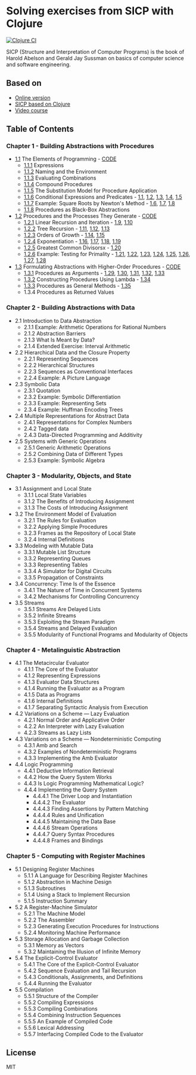 # Solving exercises from SICP with Clojure

[![Clojure CI](https://github.com/SmetDenis/Clojure-Sicp/actions/workflows/main.yml/badge.svg?branch=main)](https://github.com/SmetDenis/Clojure-Sicp/actions/workflows/main.yml)

SICP (Structure and Interpretation of Computer Programs) is the book of Harold Abelson and Gerald
Jay Sussman on basics of computer science and software engineering.

## Based on

* [Online version](https://sarabander.github.io/sicp/)
* [SICP based on Clojure](https://www.sicpdistilled.com/)
* [Video course](https://ocw.mit.edu/courses/6-001-structure-and-interpretation-of-computer-programs-spring-2005/)

## Table of Contents

### Chapter 1 - Building Abstractions with Procedures

* [1.1](https://sarabander.github.io/sicp/html/1_002e1.xhtml#g_t1_002e1) The Elements of Programming - [CODE](src/sicp/chapter_1/part_1/book_1_1.clj)
    * [1.1.1](https://sarabander.github.io/sicp/html/1_002e1.xhtml#g_t1_002e1_002e1) Expressions
    * [1.1.2](https://sarabander.github.io/sicp/html/1_002e1.xhtml#g_t1_002e1_002e2) Naming and the Environment
    * [1.1.3](https://sarabander.github.io/sicp/html/1_002e1.xhtml#g_t1_002e1_002e3) Evaluating Combinations
    * [1.1.4](https://sarabander.github.io/sicp/html/1_002e1.xhtml#g_t1_002e1_002e4) Compound Procedures
    * [1.1.5](https://sarabander.github.io/sicp/html/1_002e1.xhtml#g_t1_002e1_002e5) The Substitution Model for Procedure Application
    * [1.1.6](https://sarabander.github.io/sicp/html/1_002e1.xhtml#g_t1_002e1_002e6) Conditional Expressions and Predicates - [1.1](src/sicp/chapter_1/part_1/ex_1_1.clj), [1.2](src/sicp/chapter_1/part_1/ex_1_2.clj), [1.3](src/sicp/chapter_1/part_1/ex_1_3.clj), [1.4](src/sicp/chapter_1/part_1/ex_1_4.clj), [1.5](src/sicp/chapter_1/part_1/ex_1_5.clj)
    * [1.1.7](https://sarabander.github.io/sicp/html/1_002e1.xhtml#g_t1_002e1_002e7) Example: Square Roots by Newton's Method - [1.6](src/sicp/chapter_1/part_1/ex_1_6.clj), [1.7](src/sicp/chapter_1/part_1/ex_1_7.clj), [1.8](src/sicp/chapter_1/part_1/ex_1_8.clj)
    * [1.1.8](https://sarabander.github.io/sicp/html/1_002e1.xhtml#g_t1_002e1_002e8) Procedures as Black-Box Abstractions
* [1.2](https://sarabander.github.io/sicp/html/1_002e2.xhtml#g_t1_002e2) Procedures and the Processes They Generate - [CODE](src/sicp/chapter_1/part_2/book_1_2.clj)
    * [1.2.1](https://sarabander.github.io/sicp/html/1_002e2.xhtml#g_t1_002e2_002e1) Linear Recursion and Iteration - [1.9](src/sicp/chapter_1/part_2/ex_1_09.clj), [1.10](src/sicp/chapter_1/part_2/ex_1_10.clj)
    * [1.2.2](https://sarabander.github.io/sicp/html/1_002e2.xhtml#g_t1_002e2_002e2) Tree Recursion - [1.11](src/sicp/chapter_1/part_2/ex_1_11.clj), [1.12](src/sicp/chapter_1/part_2/ex_1_12.clj), [1.13](src/sicp/chapter_1/part_2/ex_1_13.clj)
    * [1.2.3](https://sarabander.github.io/sicp/html/1_002e2.xhtml#g_t1_002e2_002e3) Orders of Growth - [1.14](src/sicp/chapter_1/part_2/ex_1_14.clj), [1.15](src/sicp/chapter_1/part_2/ex_1_15.clj)
    * [1.2.4](https://sarabander.github.io/sicp/html/1_002e2.xhtml#g_t1_002e2_002e4) Exponentiation - [1.16](src/sicp/chapter_1/part_2/ex_1_16.clj), [1.17](src/sicp/chapter_1/part_2/ex_1_17.clj), [1.18](src/sicp/chapter_1/part_2/ex_1_18.clj), [1.19](src/sicp/chapter_1/part_2/ex_1_19.clj)
    * [1.2.5](https://sarabander.github.io/sicp/html/1_002e2.xhtml#g_t1_002e2_002e4) Greatest Common Divisorsx - [1.20](src/sicp/chapter_1/part_2/ex_1_20.clj)
    * [1.2.6](https://sarabander.github.io/sicp/html/1_002e2.xhtml#g_t1_002e2_002e6) Example: Testing for Primality - [1.21](src/sicp/chapter_1/part_2/ex_1_21.clj), [1.22](src/sicp/chapter_1/part_2/ex_1_22.clj), [1.23](src/sicp/chapter_1/part_2/ex_1_23.clj), [1.24](src/sicp/chapter_1/part_2/ex_1_24.clj), [1.25](src/sicp/chapter_1/part_2/ex_1_25.clj), [1.26](src/sicp/chapter_1/part_2/ex_1_26.clj), [1.27](src/sicp/chapter_1/part_2/ex_1_27.clj), [1.28](src/sicp/chapter_1/part_2/ex_1_28.clj)
* [1.3](https://sarabander.github.io/sicp/html/1_002e3.xhtml#g_t1_002e3) Formulating Abstractions with Higher-Order Procedures - [CODE](src/sicp/chapter_1/part_3/book_1_3.clj)
    * [1.3.1](https://sarabander.github.io/sicp/html/1_002e3.xhtml#g_t1_002e3_002e1) Procedures as Arguments - [1.29](src/sicp/chapter_1/part_3/ex_1_29.clj), [1.30](src/sicp/chapter_1/part_3/ex_1_30.clj), [1.31](src/sicp/chapter_1/part_3/ex_1_31.clj), [1.32](src/sicp/chapter_1/part_3/ex_1_32.clj), [1.33](src/sicp/chapter_1/part_3/ex_1_33.clj)
    * [1.3.2](https://sarabander.github.io/sicp/html/1_002e3.xhtml#g_t1_002e3_002e2) Constructing Procedures Using Lambda - [1.34](src/sicp/chapter_1/part_3/ex_1_34.clj)
    * [1.3.3](https://sarabander.github.io/sicp/html/1_002e3.xhtml#g_t1_002e3_002e3) Procedures as General Methods - [1.35](src/sicp/chapter_1/part_3/ex_1_35.clj)
    * 1.3.4 Procedures as Returned Values

### Chapter 2 - Building Abstractions with Data

* 2.1 Introduction to Data Abstraction
    * 2.1.1 Example: Arithmetic Operations for Rational Numbers
    * 2.1.2 Abstraction Barriers
    * 2.1.3 What Is Meant by Data?
    * 2.1.4 Extended Exercise: Interval Arithmetic
* 2.2 Hierarchical Data and the Closure Property
    * 2.2.1 Representing Sequences
    * 2.2.2 Hierarchical Structures
    * 2.2.3 Sequences as Conventional Interfaces
    * 2.2.4 Example: A Picture Language
* 2.3 Symbolic Data
    * 2.3.1 Quotation
    * 2.3.2 Example: Symbolic Differentiation
    * 2.3.3 Example: Representing Sets
    * 2.3.4 Example: Huffman Encoding Trees
* 2.4 Multiple Representations for Abstract Data
    * 2.4.1 Representations for Complex Numbers
    * 2.4.2 Tagged data
    * 2.4.3 Data-Directed Programming and Additivity
* 2.5 Systems with Generic Operations
    * 2.5.1 Generic Arithmetic Operations
    * 2.5.2 Combining Data of Different Types
    * 2.5.3 Example: Symbolic Algebra

### Chapter 3 - Modularity, Objects, and State

* 3.1 Assignment and Local State
    * 3.1.1 Local State Variables
    * 3.1.2 The Benefits of Introducing Assignment
    * 3.1.3 The Costs of Introducing Assignment
* 3.2 The Environment Model of Evaluation
    * 3.2.1 The Rules for Evaluation
    * 3.2.2 Applying Simple Procedures
    * 3.2.3 Frames as the Repository of Local State
    * 3.2.4 Internal Definitions
* 3.3 Modeling with Mutable Data
    * 3.3.1 Mutable List Structure
    * 3.3.2 Representing Queues
    * 3.3.3 Representing Tables
    * 3.3.4 A Simulator for Digital Circuits
    * 3.3.5 Propagation of Constraints
* 3.4 Concurrency: Time Is of the Essence
    * 3.4.1 The Nature of Time in Concurrent Systems
    * 3.4.2 Mechanisms for Controlling Concurrency
* 3.5 Streams
    * 3.5.1 Streams Are Delayed Lists
    * 3.5.2 Infinite Streams
    * 3.5.3 Exploiting the Stream Paradigm
    * 3.5.4 Streams and Delayed Evaluation
    * 3.5.5 Modularity of Functional Programs and Modularity of Objects

### Chapter 4 - Metalinguistic Abstraction

* 4.1 The Metacircular Evaluator
    * 4.1.1 The Core of the Evaluator
    * 4.1.2 Representing Expressions
    * 4.1.3 Evaluator Data Structures
    * 4.1.4 Running the Evaluator as a Program
    * 4.1.5 Data as Programs
    * 4.1.6 Internal Definitions
    * 4.1.7 Separating Syntactic Analysis from Execution
* 4.2 Variations on a Scheme — Lazy Evaluation
    * 4.2.1 Normal Order and Applicative Order
    * 4.2.2 An Interpreter with Lazy Evaluation
    * 4.2.3 Streams as Lazy Lists
* 4.3 Variations on a Scheme — Nondeterministic Computing
    * 4.3.1 Amb and Search
    * 4.3.2 Examples of Nondeterministic Programs
    * 4.3.3 Implementing the Amb Evaluator
* 4.4 Logic Programming
    * 4.4.1 Deductive Information Retrieval
    * 4.4.2 How the Query System Works
    * 4.4.3 Is Logic Programming Mathematical Logic?
    * 4.4.4 Implementing the Query System
        * 4.4.4.1 The Driver Loop and Instantiation
        * 4.4.4.2 The Evaluator
        * 4.4.4.3 Finding Assertions by Pattern Matching
        * 4.4.4.4 Rules and Unification
        * 4.4.4.5 Maintaining the Data Base
        * 4.4.4.6 Stream Operations
        * 4.4.4.7 Query Syntax Procedures
        * 4.4.4.8 Frames and Bindings

### Chapter 5 - Computing with Register Machines

* 5.1 Designing Register Machines
    * 5.1.1 A Language for Describing Register Machines
    * 5.1.2 Abstraction in Machine Design
    * 5.1.3 Subroutines
    * 5.1.4 Using a Stack to Implement Recursion
    * 5.1.5 Instruction Summary
* 5.2 A Register-Machine Simulator
    * 5.2.1 The Machine Model
    * 5.2.2 The Assembler
    * 5.2.3 Generating Execution Procedures for Instructions
    * 5.2.4 Monitoring Machine Performance
* 5.3 Storage Allocation and Garbage Collection
    * 5.3.1 Memory as Vectors
    * 5.3.2 Maintaining the Illusion of Infinite Memory
* 5.4 The Explicit-Control Evaluator
    * 5.4.1 The Core of the Explicit-Control Evaluator
    * 5.4.2 Sequence Evaluation and Tail Recursion
    * 5.4.3 Conditionals, Assignments, and Definitions
    * 5.4.4 Running the Evaluator
* 5.5 Compilation
    * 5.5.1 Structure of the Compiler
    * 5.5.2 Compiling Expressions
    * 5.5.3 Compiling Combinations
    * 5.5.4 Combining Instruction Sequences
    * 5.5.5 An Example of Compiled Code
    * 5.5.6 Lexical Addressing
    * 5.5.7 Interfacing Compiled Code to the Evaluator

## License

MIT
